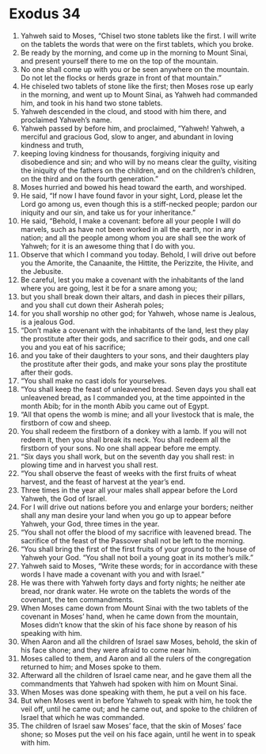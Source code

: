 ﻿
# Exodus 34
1. Yahweh said to Moses, “Chisel two stone tablets like the first. I will write on the tablets the words that were on the first tablets, which you broke. 
2. Be ready by the morning, and come up in the morning to Mount Sinai, and present yourself there to me on the top of the mountain. 
3. No one shall come up with you or be seen anywhere on the mountain. Do not let the flocks or herds graze in front of that mountain.” 
4. He chiseled two tablets of stone like the first; then Moses rose up early in the morning, and went up to Mount Sinai, as Yahweh had commanded him, and took in his hand two stone tablets. 
5. Yahweh descended in the cloud, and stood with him there, and proclaimed Yahweh’s name. 
6. Yahweh passed by before him, and proclaimed, “Yahweh! Yahweh, a merciful and gracious God, slow to anger, and abundant in loving kindness and truth, 
7. keeping loving kindness for thousands, forgiving iniquity and disobedience and sin; and who will by no means clear the guilty, visiting the iniquity of the fathers on the children, and on the children’s children, on the third and on the fourth generation.” 
8. Moses hurried and bowed his head toward the earth, and worshiped. 
9. He said, “If now I have found favor in your sight, Lord, please let the Lord go among us, even though this is a stiff-necked people; pardon our iniquity and our sin, and take us for your inheritance.” 
10. He said, “Behold, I make a covenant: before all your people I will do marvels, such as have not been worked in all the earth, nor in any nation; and all the people among whom you are shall see the work of Yahweh; for it is an awesome thing that I do with you. 
11. Observe that which I command you today. Behold, I will drive out before you the Amorite, the Canaanite, the Hittite, the Perizzite, the Hivite, and the Jebusite. 
12. Be careful, lest you make a covenant with the inhabitants of the land where you are going, lest it be for a snare among you; 
13. but you shall break down their altars, and dash in pieces their pillars, and you shall cut down their Asherah poles; 
14. for you shall worship no other god; for Yahweh, whose name is Jealous, is a jealous God. 
15. “Don’t make a covenant with the inhabitants of the land, lest they play the prostitute after their gods, and sacrifice to their gods, and one call you and you eat of his sacrifice; 
16. and you take of their daughters to your sons, and their daughters play the prostitute after their gods, and make your sons play the prostitute after their gods. 
17. “You shall make no cast idols for yourselves. 
18. “You shall keep the feast of unleavened bread. Seven days you shall eat unleavened bread, as I commanded you, at the time appointed in the month Abib; for in the month Abib you came out of Egypt. 
19. “All that opens the womb is mine; and all your livestock that is male, the firstborn of cow and sheep. 
20. You shall redeem the firstborn of a donkey with a lamb. If you will not redeem it, then you shall break its neck. You shall redeem all the firstborn of your sons. No one shall appear before me empty. 
21. “Six days you shall work, but on the seventh day you shall rest: in plowing time and in harvest you shall rest. 
22. “You shall observe the feast of weeks with the first fruits of wheat harvest, and the feast of harvest at the year’s end. 
23. Three times in the year all your males shall appear before the Lord Yahweh, the God of Israel. 
24. For I will drive out nations before you and enlarge your borders; neither shall any man desire your land when you go up to appear before Yahweh, your God, three times in the year. 
25. “You shall not offer the blood of my sacrifice with leavened bread. The sacrifice of the feast of the Passover shall not be left to the morning. 
26. “You shall bring the first of the first fruits of your ground to the house of Yahweh your God. “You shall not boil a young goat in its mother’s milk.” 
27. Yahweh said to Moses, “Write these words; for in accordance with these words I have made a covenant with you and with Israel.” 
28. He was there with Yahweh forty days and forty nights; he neither ate bread, nor drank water. He wrote on the tablets the words of the covenant, the ten commandments. 
29. When Moses came down from Mount Sinai with the two tablets of the covenant in Moses’ hand, when he came down from the mountain, Moses didn’t know that the skin of his face shone by reason of his speaking with him. 
30. When Aaron and all the children of Israel saw Moses, behold, the skin of his face shone; and they were afraid to come near him. 
31. Moses called to them, and Aaron and all the rulers of the congregation returned to him; and Moses spoke to them. 
32. Afterward all the children of Israel came near, and he gave them all the commandments that Yahweh had spoken with him on Mount Sinai. 
33. When Moses was done speaking with them, he put a veil on his face. 
34. But when Moses went in before Yahweh to speak with him, he took the veil off, until he came out; and he came out, and spoke to the children of Israel that which he was commanded. 
35. The children of Israel saw Moses’ face, that the skin of Moses’ face shone; so Moses put the veil on his face again, until he went in to speak with him. 

